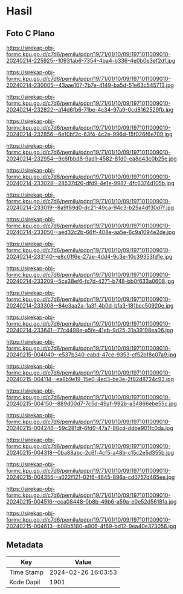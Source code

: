 # Hasil

## Foto C Plano

https://sirekap-obj-formc.kpu.go.id/c7d6/pemilu/pdpr/19/71/01/10/09/1971011009010-20240214-225925--10931ab6-7354-4ba4-b336-4e0b0e3ef2df.jpg

https://sirekap-obj-formc.kpu.go.id/c7d6/pemilu/pdpr/19/71/01/10/09/1971011009010-20240214-230005--43aae107-7b7e-4149-ba5d-51e63c545713.jpg

https://sirekap-obj-formc.kpu.go.id/c7d6/pemilu/pdpr/19/71/01/10/09/1971011009010-20240214-232822--a14d6fb6-71be-4c34-97a9-0cd8162529fb.jpg

https://sirekap-obj-formc.kpu.go.id/c7d6/pemilu/pdpr/19/71/01/10/09/1971011009010-20240214-232856--6e10bf2c-63f4-4c2e-996d-15f026f6e709.jpg

https://sirekap-obj-formc.kpu.go.id/c7d6/pemilu/pdpr/19/71/01/10/09/1971011009010-20240214-232954--9c6fbbd8-9ad1-4582-81d0-ea8d43c0b25e.jpg

https://sirekap-obj-formc.kpu.go.id/c7d6/pemilu/pdpr/19/71/01/10/09/1971011009010-20240214-233028--28537d26-dfd9-4e1e-9987-4fc6374d105b.jpg

https://sirekap-obj-formc.kpu.go.id/c7d6/pemilu/pdpr/19/71/01/10/09/1971011009010-20240214-233019--8a9f69d0-dc21-49ca-94c3-b29a4df30d7f.jpg

https://sirekap-obj-formc.kpu.go.id/c7d6/pemilu/pdpr/19/71/01/10/09/1971011009010-20240214-233050--aed32c2b-66ff-408e-aa5e-6c9a1094e2de.jpg

https://sirekap-obj-formc.kpu.go.id/c7d6/pemilu/pdpr/19/71/01/10/09/1971011009010-20240214-233140--e8c01f6e-27ae-4dd4-9c3e-10c39353fd1e.jpg

https://sirekap-obj-formc.kpu.go.id/c7d6/pemilu/pdpr/19/71/01/10/09/1971011009010-20240214-233209--5ce38ef6-fc7d-4271-b748-bb0f633a0608.jpg

https://sirekap-obj-formc.kpu.go.id/c7d6/pemilu/pdpr/19/71/01/10/09/1971011009010-20240214-233308--84e3aa2a-1a3f-4b0d-bfa3-181bec50920e.jpg

https://sirekap-obj-formc.kpu.go.id/c7d6/pemilu/pdpr/19/71/01/10/09/1971011009010-20240214-233641--77c4498e-a5fe-41eb-9d25-31a39198ea06.jpg

https://sirekap-obj-formc.kpu.go.id/c7d6/pemilu/pdpr/19/71/01/10/09/1971011009010-20240215-004040--e537b340-eabd-47ce-9353-cf52b18c07a9.jpg

https://sirekap-obj-formc.kpu.go.id/c7d6/pemilu/pdpr/19/71/01/10/09/1971011009010-20240215-004114--ea8b9e19-15e0-4ed3-be3e-2f82d8724c93.jpg

https://sirekap-obj-formc.kpu.go.id/c7d6/pemilu/pdpr/19/71/01/10/09/1971011009010-20240215-004150--889d00d7-7c5d-49af-992b-a34866ebe55c.jpg

https://sirekap-obj-formc.kpu.go.id/c7d6/pemilu/pdpr/19/71/01/10/09/1971011009010-20240215-004246--59c281df-6fd0-47a7-86cd-ddbe901fc0da.jpg

https://sirekap-obj-formc.kpu.go.id/c7d6/pemilu/pdpr/19/71/01/10/09/1971011009010-20240215-004318--0ba88abc-2c6f-4cf5-a48b-c15c2e5d355b.jpg

https://sirekap-obj-formc.kpu.go.id/c7d6/pemilu/pdpr/19/71/01/10/09/1971011009010-20240215-004355--a022f121-02f6-4645-896a-cd0757d465ee.jpg

https://sirekap-obj-formc.kpu.go.id/c7d6/pemilu/pdpr/19/71/01/10/09/1971011009010-20240215-004516--cca08448-0b8b-49b6-a59a-e0e52d56181a.jpg

https://sirekap-obj-formc.kpu.go.id/c7d6/pemilu/pdpr/19/71/01/10/09/1971011009010-20240215-004613--b08b5180-a906-4f69-bd12-9ea40e373056.jpg


## Metadata

| Key        | Value               |
| ---------- | ------------------- |
| Time Stamp | 2024-02-26 16:03:53 |
| Kode Dapil | 1901                |



